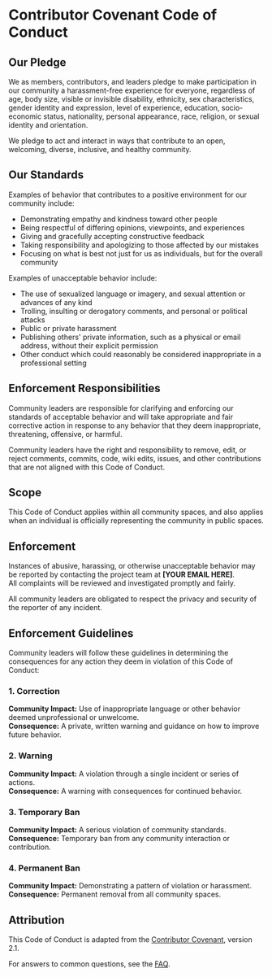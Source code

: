 # Contributor Covenant Code of Conduct

## Our Pledge
We as members, contributors, and leaders pledge to make participation in our community a harassment-free experience for everyone, regardless of age, body size, visible or invisible disability, ethnicity, sex characteristics, gender identity and expression, level of experience, education, socio-economic status, nationality, personal appearance, race, religion, or sexual identity and orientation.

We pledge to act and interact in ways that contribute to an open, welcoming, diverse, inclusive, and healthy community.

## Our Standards
Examples of behavior that contributes to a positive environment for our community include:
- Demonstrating empathy and kindness toward other people  
- Being respectful of differing opinions, viewpoints, and experiences  
- Giving and gracefully accepting constructive feedback  
- Taking responsibility and apologizing to those affected by our mistakes  
- Focusing on what is best not just for us as individuals, but for the overall community  

Examples of unacceptable behavior include:
- The use of sexualized language or imagery, and sexual attention or advances of any kind  
- Trolling, insulting or derogatory comments, and personal or political attacks  
- Public or private harassment  
- Publishing others' private information, such as a physical or email address, without their explicit permission  
- Other conduct which could reasonably be considered inappropriate in a professional setting  

## Enforcement Responsibilities
Community leaders are responsible for clarifying and enforcing our standards of acceptable behavior and will take appropriate and fair corrective action in response to any behavior that they deem inappropriate, threatening, offensive, or harmful.

Community leaders have the right and responsibility to remove, edit, or reject comments, commits, code, wiki edits, issues, and other contributions that are not aligned with this Code of Conduct.

## Scope
This Code of Conduct applies within all community spaces, and also applies when an individual is officially representing the community in public spaces.

## Enforcement
Instances of abusive, harassing, or otherwise unacceptable behavior may be reported by contacting the project team at **[YOUR EMAIL HERE]**.  
All complaints will be reviewed and investigated promptly and fairly.

All community leaders are obligated to respect the privacy and security of the reporter of any incident.

## Enforcement Guidelines
Community leaders will follow these guidelines in determining the consequences for any action they deem in violation of this Code of Conduct:

### 1. Correction
**Community Impact:** Use of inappropriate language or other behavior deemed unprofessional or unwelcome.  
**Consequence:** A private, written warning and guidance on how to improve future behavior.

### 2. Warning
**Community Impact:** A violation through a single incident or series of actions.  
**Consequence:** A warning with consequences for continued behavior.

### 3. Temporary Ban
**Community Impact:** A serious violation of community standards.  
**Consequence:** Temporary ban from any community interaction or contribution.

### 4. Permanent Ban
**Community Impact:** Demonstrating a pattern of violation or harassment.  
**Consequence:** Permanent removal from all community spaces.

## Attribution
This Code of Conduct is adapted from the [Contributor Covenant](https://www.contributor-covenant.org/version/2/1/code_of_conduct.html), version 2.1.

For answers to common questions, see the [FAQ](https://www.contributor-covenant.org/faq).
